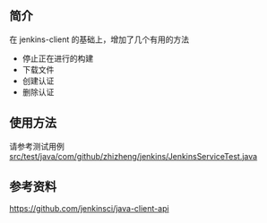 ## 简介
在 jenkins-client 的基础上，增加了几个有用的方法
* 停止正在进行的构建
* 下载文件
* 创建认证
* 删除认证

## 使用方法
请参考测试用例[src/test/java/com/github/zhizheng/jenkins/JenkinsServiceTest.java](https://github.com/zhizheng/jenkins-client-ext/blob/master/src/test/java/com/github/zhizheng/jenkins/JenkinsServiceTest.java)

## 参考资料
https://github.com/jenkinsci/java-client-api
